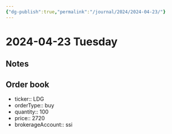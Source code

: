 ```yaml
---
{"dg-publish":true,"permalink":"/journal/2024/2024-04-23/"}
---
```


# 2024-04-23 Tuesday

## Notes

## Order book

- ticker:: LDG
- orderType:: buy
- quantity:: 100
- price:: 2720
- brokerageAccount:: ssi
